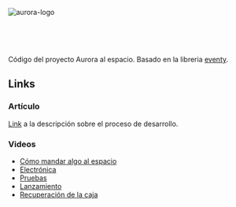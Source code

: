 ![aurora-logo](https://user-images.githubusercontent.com/17937384/185707211-c0e16d5f-18ac-41dd-bc8c-cce3d9b7be51.png)

<br />
<br />
<br />

Código del proyecto Aurora al espacio. Basado en la libreria [eventy](https://github.com/eryxcoop/eventy).

## Links

### Artículo
[Link](https://medium.com/eryxcoop/c%C3%B3mo-medir-cosas-en-el-espacio-cb6d1ae8bb6c) a la descripción sobre el proceso de desarrollo.

### Videos
- [Cómo mandar algo al espacio](https://www.youtube.com/watch?v=nx2fH6yew1A)
- [Electrónica](https://www.youtube.com/watch?v=VbXCCnpZB0A)
- [Pruebas](https://www.youtube.com/watch?v=9GSACYtk8bs)
- [Lanzamiento](https://www.youtube.com/watch?v=3w_8WfwKk-A)
- [Recuperación de la caja](https://www.youtube.com/watch?v=o7fDTf0Me3I)
